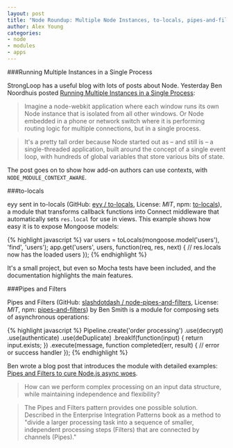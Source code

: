 ```yaml
---
layout: post
title: "Node Roundup: Multiple Node Instances, to-locals, pipes-and-filters"
author: Alex Young
categories:
- node
- modules
- apps
---
```


###Running Multiple Instances in a Single Process

StrongLoop has a useful blog with lots of posts about Node.  Yesterday Ben Noordhuis posted [Running Multiple Instances in a Single Process](http://strongloop.com/strongblog/whats-new-node-js-v0-12-multiple-context-execution/):

> Imagine a node-webkit application where each window runs its own Node instance that is isolated from all other windows. Or Node embedded in a phone or network switch where it is performing routing logic for multiple connections, but in a single process.

> It's a pretty tall order because Node started out as – and still is – a single-threaded application, built around the concept of a single event loop, with hundreds of global variables that store various bits of state.

The post goes on to show how add-on authors can use contexts, with `NODE_MODULE_CONTEXT_AWARE`.

###to-locals

eyy sent in to-locals (GitHub: [eyy / to-locals](https://github.com/eyy/to-locals), License: _MIT_, npm: [to-locals](https://www.npmjs.org/package/to-locals)), a module that transforms callback functions into Connect middleware that automatically sets `res.local` for use in views.  This example shows how easy it is to expose Mongoose models:

{% highlight javascript %}
var users = toLocals(mongoose.model('users'), 'find', 'users');
app.get('users', users, function(req, res, next) {
  // res.locals now has the loaded users
});
{% endhighlight %}

It's a small project, but even so Mocha tests have been included, and the documentation highlights the main features.

###Pipes and Filters

Pipes and Filters (GitHub: [slashdotdash / node-pipes-and-filters](https://github.com/slashdotdash/node-pipes-and-filters), License: _MIT_, npm: [pipes-and-filters](https://www.npmjs.org/package/pipes-and-filters)) by Ben Smith is a module for composing sets of asynchronous operations:

{% highlight javascript %}
Pipeline.create('order processing')
  .use(decrypt)
  .use(authenticate)
  .use(deDuplicate)
  .breakIf(function(input) { return input.exists; })
  .execute(message, function completed(err, result) {
    // error or success handler
  });
{% endhighlight %}

Ben wrote a blog post that introduces the module with detailed examples: [Pipes and Filters to cure Node.js async woes](http://10consulting.com/2014/02/11/pipes-and-filters-to-cure-node-async-woes/).

> How can we perform complex processing on an input data structure, while maintaining independence and flexibility?

> The Pipes and Filters pattern provides one possible solution. Described in the Enterprise Integration Patterns book as a method to "divide a larger processing task into a sequence of smaller, independent processing steps (Filters) that are connected by channels (Pipes)."

